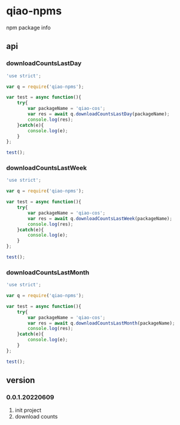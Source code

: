 # qiao-npms
npm package info

## api
### downloadCountsLastDay
```javascript
'use strict';

var q = require('qiao-npms');

var test = async function(){
    try{
        var packageName = 'qiao-cos';
        var res = await q.downloadCountsLastDay(packageName);
        console.log(res);
    }catch(e){
        console.log(e);
    }
};

test();
```

### downloadCountsLastWeek
```javascript
'use strict';

var q = require('qiao-npms');

var test = async function(){
    try{
        var packageName = 'qiao-cos';
        var res = await q.downloadCountsLastWeek(packageName);
        console.log(res);
    }catch(e){
        console.log(e);
    }
};

test();
```

### downloadCountsLastMonth
```javascript
'use strict';

var q = require('qiao-npms');

var test = async function(){
    try{
        var packageName = 'qiao-cos';
        var res = await q.downloadCountsLastMonth(packageName);
        console.log(res);
    }catch(e){
        console.log(e);
    }
};

test();
```

## version
### 0.0.1.20220609
1. init project
2. download counts